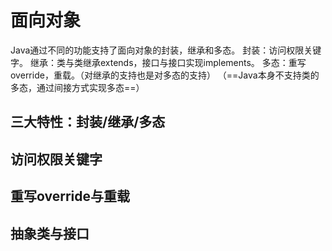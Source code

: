 # 面向对象
Java通过不同的功能支持了面向对象的封装，继承和多态。
封装：访问权限关键字。
继承：类与类继承extends，接口与接口实现implements。
多态：重写override，重载。（对继承的支持也是对多态的支持）
（==Java本身不支持类的多态，通过间接方式实现多态==）
## 三大特性：封装/继承/多态
## 访问权限关键字
## 重写override与重载
## 抽象类与接口
